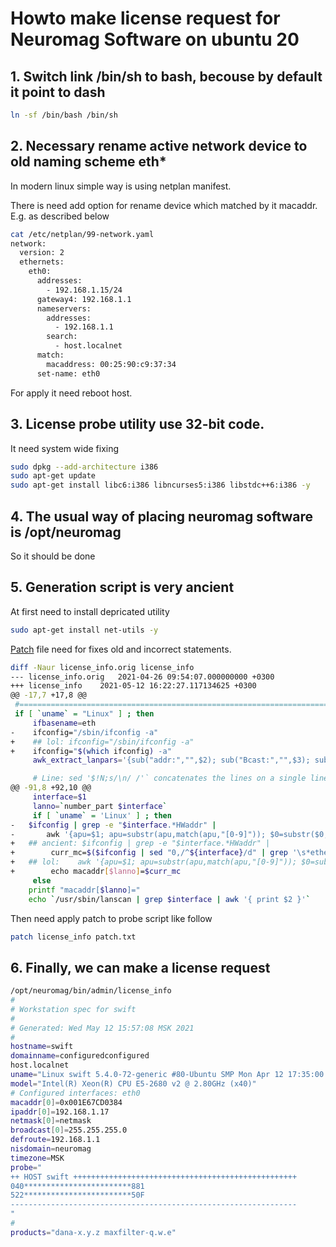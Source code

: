 # Howto make license request for Neuromag Software on ubuntu 20

## 1. Switch link /bin/sh to bash, becouse by default it point to dash

```bash
ln -sf /bin/bash /bin/sh
```

## 2. Necessary rename active network device to old naming scheme eth* 

In modern linux simple way is using netplan manifest.

There is need add option for rename device which matched by it macaddr. E.g. as described below

```bash
cat /etc/netplan/99-network.yaml
network:
  version: 2
  ethernets:
    eth0:
      addresses:
        - 192.168.1.15/24
      gateway4: 192.168.1.1
      nameservers:
        addresses:
          - 192.168.1.1
        search:
          - host.localnet
      match:
        macaddress: 00:25:90:c9:37:34
      set-name: eth0
```

For apply it need reboot host.

## 3. License probe utility use 32-bit code.

It need system wide fixing

```bash
sudo dpkg --add-architecture i386
sudo apt-get update
sudo apt-get install libc6:i386 libncurses5:i386 libstdc++6:i386 -y
```

## 4. The usual way of placing neuromag software is /opt/neuromag

So it should be done


## 5. Generation script is very ancient

At first need to install depricated utility

```bash
sudo apt-get install net-utils -y
```

[Patch](https://github.com/alekseybb197/neuromag-ubuntu/blob/master/patch.txt) file need for fixes old and incorrect statements.

```bash
diff -Naur license_info.orig license_info
--- license_info.orig	2021-04-26 09:54:07.000000000 +0300
+++ license_info	2021-05-12 16:22:27.117134625 +0300
@@ -17,7 +17,8 @@
 #================================================================================
 if [ `uname` = "Linux" ] ; then
     ifbasename=eth
-    ifconfig="/sbin/ifconfig -a"
+    ## lol: ifconfig="/sbin/ifconfig -a"
+    ifconfig="$(which ifconfig) -a"
     awk_extract_lanpars='{sub("addr:","",$2); sub("Bcast:","",$3); sub("Mask:","",$4); print "ipaddr[" no "]=" $2 "\nnetmask[" no "]=" $3 "\nbroadcast[" no "]=" $4}'

     # Line: sed '$!N;s/\n/ /'` concatenates the lines on a single line (i.e. removes line changes)
@@ -91,8 +92,10 @@
     interface=$1
     lanno=`number_part $interface`
     if [ `uname` = 'Linux' ] ; then
-	$ifconfig | grep -e "$interface.*HWaddr" |
-	    awk '{apu=$1; apu=substr(apu,match(apu,"[0-9]")); $0=substr($0,match($0,"HWaddr")); gsub(":","",$2); print "macaddr[" apu "]=0x" $2}'
+	## ancient: $ifconfig | grep -e "$interface.*HWaddr" |
+        curr_mc=$($ifconfig | sed "0,/^${interface}/d" | grep '\s*ether\s' | head -n 1 | awk '{print "0x"toupper($2)}' | tr -d ':') ##'
+	## lol:    awk '{apu=$1; apu=substr(apu,match(apu,"[0-9]")); $0=substr($0,match($0,"HWaddr")); gsub(":","",$2); print "macaddr[" apu "]=0x" $2}'
+        echo macaddr[$lanno]=$curr_mc
     else
 	printf "macaddr[$lanno]="
 	echo `/usr/sbin/lanscan | grep $interface | awk '{ print $2 }'`
```


Then need apply patch to probe script like follow

```bash
patch license_info patch.txt
```

## 6. Finally, we can make a license request

```bash
/opt/neuromag/bin/admin/license_info
#
# Workstation spec for swift
#
# Generated: Wed May 12 15:57:08 MSK 2021
#
hostname=swift
domainname=configuredconfigured
host.localnet
uname="Linux swift 5.4.0-72-generic #80-Ubuntu SMP Mon Apr 12 17:35:00 UTC 2021 x86_64 x86_64 x86_64 GNU/Linux"
model="Intel(R) Xeon(R) CPU E5-2680 v2 @ 2.80GHz (x40)"
# Configured interfaces: eth0
macaddr[0]=0x001E67CD0384
ipaddr[0]=192.168.1.17
netmask[0]=netmask
broadcast[0]=255.255.255.0
defroute=192.168.1.1
nisdomain=neuromag
timezone=MSK
probe="
++ HOST swift ++++++++++++++++++++++++++++++++++++++++++++++++++
040************************881
522************************50F
----------------------------------------------------------------
"
#
products="dana-x.y.z maxfilter-q.w.e"
```
